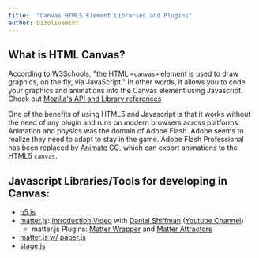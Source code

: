 ```yaml
---
title:  "Canvas HTML5 Element Libraries and Plugins"
author: Dizolivemint
---
```

## What is **HTML Canvas**? 
According to [W3Schools][W3Schools], "the HTML ```<canvas>``` element is used to draw graphics, on the fly, via JavaScript."
In other words, it allows you to code your graphics and animations into the Canvas element using Javascript. Check out [Mozilla's API and Library references](https://developer.mozilla.org/en-US/docs/Web/API/Canvas_API)    

One of the benefits of using HTML5 and Javascript is that it works without the need of any plugin and runs on modern browsers across platforms. Animation and physics was the domain of Adobe Flash. Adobe seems to realize they need to adapt to stay in the game. Adobe Flash Professional has been replaced by [Animate CC](https://helpx.adobe.com/animate/using/creating-publishing-html5-canvas-document.html), which can export animations to the HTML5 `canvas`.

## Javascript Libraries/Tools for developing in Canvas:
*   [p5.js](http://p5js.org/)
*   [matter.js](https://github.com/liabru/matter-js): [Introduction Video](https://youtu.be/urR596FsU68) with [Daniel Shiffman](http://shiffman.net/) ([Youtube Channel](https://www.youtube.com/user/shiffman/featured))
    *    matter.js Plugins: [Matter Wrapper](https://github.com/liabru/matter-wrap) and [Matter Attractors](https://github.com/liabru/matter-attractors)
*   [matter.js w/ paper.js](http://superblob.org/)
*   [stage.js](http://piqnt.com/stage.js/)

[W3Schools]:https://www.w3schools.com/html/html5_canvas.asp
